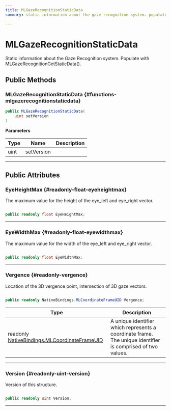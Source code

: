 ```yaml
---
title: MLGazeRecognitionStaticData
summary: static information about the gaze recognition system. populate with mlgazerecognitiongetstaticdata. 

---
```


# MLGazeRecognitionStaticData




Static information about the Gaze Recognition system. Populate with MLGazeRecognitionGetStaticData().   





## Public Methods

###  MLGazeRecognitionStaticData {#functions-mlgazerecognitionstaticdata}

```csharp
public MLGazeRecognitionStaticData(
    uint setVersion
)
```


**Parameters**

| Type | Name  | Description  | 
|--|--|--|
| uint |setVersion||






-----------

## Public Attributes

### EyeHeightMax {#readonly-float-eyeheightmax}

The maximum value for the height of the eye&#95;left and eye&#95;right vector. 

```csharp

public readonly float EyeHeightMax;

```






-----------

### EyeWidthMax {#readonly-float-eyewidthmax}

The maximum value for the width of the eye&#95;left and eye&#95;right vector. 

```csharp

public readonly float EyeWidthMax;

```






-----------

### Vergence {#readonly-vergence}

Location of the 3D vergence point, intersection of 3D gaze vectors. 

```csharp

public readonly NativeBindings.MLCoordinateFrameUID Vergence;

```

| Type | Description  | 
|--|--|
| readonly [NativeBindings.MLCoordinateFrameUID](/unity-api/api/UnityEngine.XR.MagicLeap.Native/MagicLeapNativeBindings/UnityEngine.XR.MagicLeap.Native.MagicLeapNativeBindings.MLCoordinateFrameUID.md) | A unique identifier which represents a coordinate frame. The unique identifier is comprised of two values.  |





-----------

### Version {#readonly-uint-version}

Version of this structure. 

```csharp

public readonly uint Version;

```






-----------

